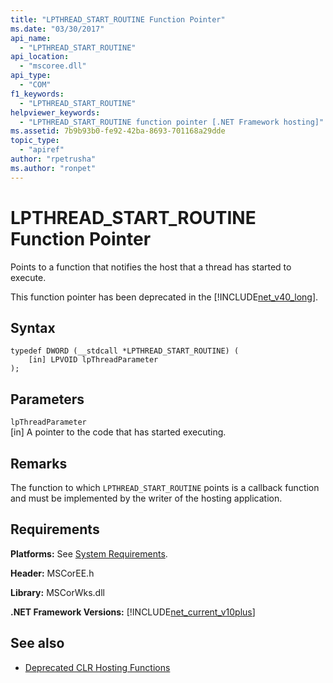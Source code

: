 ```yaml
---
title: "LPTHREAD_START_ROUTINE Function Pointer"
ms.date: "03/30/2017"
api_name: 
  - "LPTHREAD_START_ROUTINE"
api_location: 
  - "mscoree.dll"
api_type: 
  - "COM"
f1_keywords: 
  - "LPTHREAD_START_ROUTINE"
helpviewer_keywords: 
  - "LPTHREAD_START_ROUTINE function pointer [.NET Framework hosting]"
ms.assetid: 7b9b93b0-fe92-42ba-8693-701168a29dde
topic_type: 
  - "apiref"
author: "rpetrusha"
ms.author: "ronpet"
---
```

# LPTHREAD_START_ROUTINE Function Pointer
Points to a function that notifies the host that a thread has started to execute.  
  
 This function pointer has been deprecated in the [!INCLUDE[net_v40_long](../../../../includes/net-v40-long-md.md)].  
  
## Syntax  
  
```  
typedef DWORD (__stdcall *LPTHREAD_START_ROUTINE) (  
    [in] LPVOID lpThreadParameter  
);  
```  
  
## Parameters  
 `lpThreadParameter`  
 [in] A pointer to the code that has started executing.  
  
## Remarks  
 The function to which `LPTHREAD_START_ROUTINE` points is a callback function and must be implemented by the writer of the hosting application.  
  
## Requirements  
 **Platforms:** See [System Requirements](../../../../docs/framework/get-started/system-requirements.md).  
  
 **Header:** MSCorEE.h  
  
 **Library:** MSCorWks.dll  
  
 **.NET Framework Versions:** [!INCLUDE[net_current_v10plus](../../../../includes/net-current-v10plus-md.md)]  
  
## See also
- [Deprecated CLR Hosting Functions](../../../../docs/framework/unmanaged-api/hosting/deprecated-clr-hosting-functions.md)
